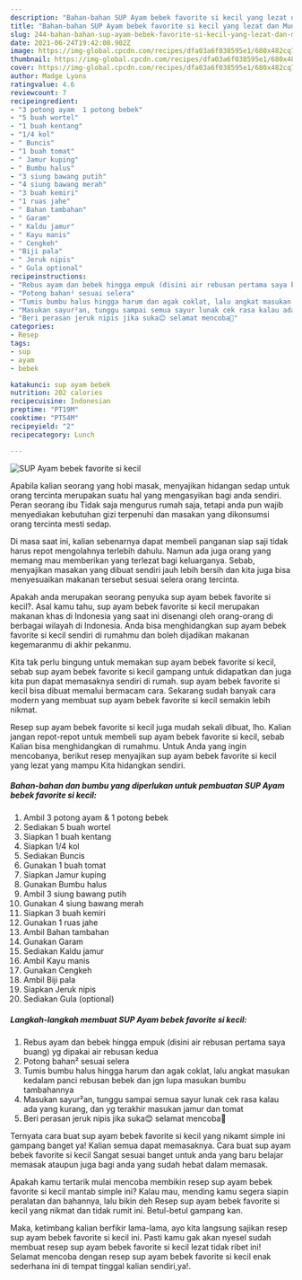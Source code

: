 ```yaml
---
description: "Bahan-bahan SUP Ayam bebek favorite si kecil yang lezat dan Mudah Dibuat"
title: "Bahan-bahan SUP Ayam bebek favorite si kecil yang lezat dan Mudah Dibuat"
slug: 244-bahan-bahan-sup-ayam-bebek-favorite-si-kecil-yang-lezat-dan-mudah-dibuat
date: 2021-06-24T19:42:08.902Z
image: https://img-global.cpcdn.com/recipes/dfa03a6f038595e1/680x482cq70/sup-ayam-bebek-favorite-si-kecil-foto-resep-utama.jpg
thumbnail: https://img-global.cpcdn.com/recipes/dfa03a6f038595e1/680x482cq70/sup-ayam-bebek-favorite-si-kecil-foto-resep-utama.jpg
cover: https://img-global.cpcdn.com/recipes/dfa03a6f038595e1/680x482cq70/sup-ayam-bebek-favorite-si-kecil-foto-resep-utama.jpg
author: Madge Lyons
ratingvalue: 4.6
reviewcount: 7
recipeingredient:
- "3 potong ayam  1 potong bebek"
- "5 buah wortel"
- "1 buah kentang"
- "1/4 kol"
- " Buncis"
- "1 buah tomat"
- " Jamur kuping"
- " Bumbu halus"
- "3 siung bawang putih"
- "4 siung bawang merah"
- "3 buah kemiri"
- "1 ruas jahe"
- " Bahan tambahan"
- " Garam"
- " Kaldu jamur"
- " Kayu manis"
- " Cengkeh"
- "Biji pala"
- " Jeruk nipis"
- " Gula optional"
recipeinstructions:
- "Rebus ayam dan bebek hingga empuk (disini air rebusan pertama saya buang) yg dipakai air rebusan kedua"
- "Potong bahan² sesuai selera"
- "Tumis bumbu halus hingga harum dan agak coklat, lalu angkat masukan kedalam panci rebusan bebek dan jgn lupa masukan bumbu tambahannya"
- "Masukan sayur²an, tunggu sampai semua sayur lunak cek rasa kalau ada yang kurang, dan yg terakhir masukan jamur dan tomat"
- "Beri perasan jeruk nipis jika suka😊 selamat mencoba🤗"
categories:
- Resep
tags:
- sup
- ayam
- bebek

katakunci: sup ayam bebek 
nutrition: 202 calories
recipecuisine: Indonesian
preptime: "PT19M"
cooktime: "PT54M"
recipeyield: "2"
recipecategory: Lunch

---
```



![SUP Ayam bebek favorite si kecil](https://img-global.cpcdn.com/recipes/dfa03a6f038595e1/680x482cq70/sup-ayam-bebek-favorite-si-kecil-foto-resep-utama.jpg)

Apabila kalian seorang yang hobi masak, menyajikan hidangan sedap untuk orang tercinta merupakan suatu hal yang mengasyikan bagi anda sendiri. Peran seorang ibu Tidak saja mengurus rumah saja, tetapi anda pun wajib menyediakan kebutuhan gizi terpenuhi dan masakan yang dikonsumsi orang tercinta mesti sedap.

Di masa  saat ini, kalian sebenarnya dapat membeli panganan siap saji tidak harus repot mengolahnya terlebih dahulu. Namun ada juga orang yang memang mau memberikan yang terlezat bagi keluarganya. Sebab, menyajikan masakan yang dibuat sendiri jauh lebih bersih dan kita juga bisa menyesuaikan makanan tersebut sesuai selera orang tercinta. 



Apakah anda merupakan seorang penyuka sup ayam bebek favorite si kecil?. Asal kamu tahu, sup ayam bebek favorite si kecil merupakan makanan khas di Indonesia yang saat ini disenangi oleh orang-orang di berbagai wilayah di Indonesia. Anda bisa menghidangkan sup ayam bebek favorite si kecil sendiri di rumahmu dan boleh dijadikan makanan kegemaranmu di akhir pekanmu.

Kita tak perlu bingung untuk memakan sup ayam bebek favorite si kecil, sebab sup ayam bebek favorite si kecil gampang untuk didapatkan dan juga kita pun dapat memasaknya sendiri di rumah. sup ayam bebek favorite si kecil bisa dibuat memalui bermacam cara. Sekarang sudah banyak cara modern yang membuat sup ayam bebek favorite si kecil semakin lebih nikmat.

Resep sup ayam bebek favorite si kecil juga mudah sekali dibuat, lho. Kalian jangan repot-repot untuk membeli sup ayam bebek favorite si kecil, sebab Kalian bisa menghidangkan di rumahmu. Untuk Anda yang ingin mencobanya, berikut resep menyajikan sup ayam bebek favorite si kecil yang lezat yang mampu Kita hidangkan sendiri.

<!--inarticleads1-->

##### Bahan-bahan dan bumbu yang diperlukan untuk pembuatan SUP Ayam bebek favorite si kecil:

1. Ambil 3 potong ayam &amp; 1 potong bebek
1. Sediakan 5 buah wortel
1. Siapkan 1 buah kentang
1. Siapkan 1/4 kol
1. Sediakan  Buncis
1. Gunakan 1 buah tomat
1. Siapkan  Jamur kuping
1. Gunakan  Bumbu halus
1. Ambil 3 siung bawang putih
1. Gunakan 4 siung bawang merah
1. Siapkan 3 buah kemiri
1. Gunakan 1 ruas jahe
1. Ambil  Bahan tambahan
1. Gunakan  Garam
1. Sediakan  Kaldu jamur
1. Ambil  Kayu manis
1. Gunakan  Cengkeh
1. Ambil Biji pala
1. Siapkan  Jeruk nipis
1. Sediakan  Gula (optional)




<!--inarticleads2-->

##### Langkah-langkah membuat SUP Ayam bebek favorite si kecil:

1. Rebus ayam dan bebek hingga empuk (disini air rebusan pertama saya buang) yg dipakai air rebusan kedua
1. Potong bahan² sesuai selera
1. Tumis bumbu halus hingga harum dan agak coklat, lalu angkat masukan kedalam panci rebusan bebek dan jgn lupa masukan bumbu tambahannya
1. Masukan sayur²an, tunggu sampai semua sayur lunak cek rasa kalau ada yang kurang, dan yg terakhir masukan jamur dan tomat
1. Beri perasan jeruk nipis jika suka😊 selamat mencoba🤗




Ternyata cara buat sup ayam bebek favorite si kecil yang nikamt simple ini gampang banget ya! Kalian semua dapat memasaknya. Cara buat sup ayam bebek favorite si kecil Sangat sesuai banget untuk anda yang baru belajar memasak ataupun juga bagi anda yang sudah hebat dalam memasak.

Apakah kamu tertarik mulai mencoba membikin resep sup ayam bebek favorite si kecil mantab simple ini? Kalau mau, mending kamu segera siapin peralatan dan bahannya, lalu bikin deh Resep sup ayam bebek favorite si kecil yang nikmat dan tidak rumit ini. Betul-betul gampang kan. 

Maka, ketimbang kalian berfikir lama-lama, ayo kita langsung sajikan resep sup ayam bebek favorite si kecil ini. Pasti kamu gak akan nyesel sudah membuat resep sup ayam bebek favorite si kecil lezat tidak ribet ini! Selamat mencoba dengan resep sup ayam bebek favorite si kecil enak sederhana ini di tempat tinggal kalian sendiri,ya!.

